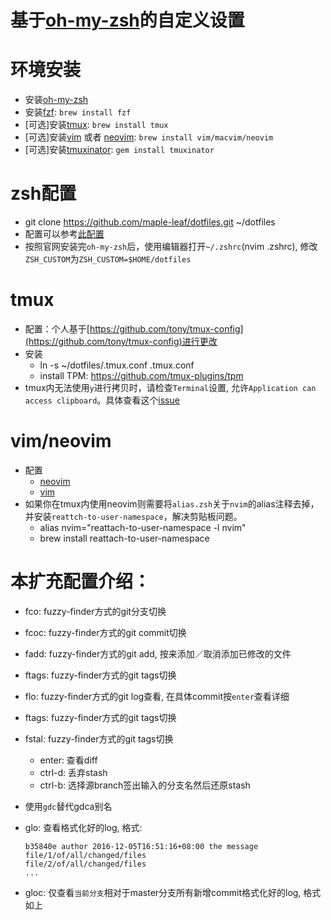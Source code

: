 # 基于[oh-my-zsh](https://github.com/robbyrussell/oh-my-zsh)的自定义设置

# 环境安装
- 安装[oh-my-zsh](https://github.com/robbyrussell/oh-my-zsh)
- 安装[fzf](https://github.com/junegunn/fzf):  `brew install fzf`
- [可选]安装[tmux](https://github.com/tmux/tmux):  `brew install tmux`
- [可选]安装[vim](http://www.vim.org/) 或者 [neovim](https://neovim.io/):  `brew install vim/macvim/neovim`
- [可选]安装[tmuxinator](https://github.com/tmuxinator/tmuxinator):  `gem install tmuxinator`

# zsh配置
- git clone https://github.com/maple-leaf/dotfiles.git ~/dotfiles
- 配置可以参考[此配置](https://gist.github.com/kevin-smets/8568070)
- 按照官网安装完`oh-my-zsh`后，使用编辑器打开`~/.zshrc`(nvim .zshrc), 修改`ZSH_CUSTOM`为`ZSH_CUSTOM=$HOME/dotfiles`

# tmux
- 配置：个人基于[https://github.com/tony/tmux-config](https://github.com/tony/tmux-config)进行更改
- 安装
    - ln -s ~/dotfiles/.tmux.conf .tmux.conf  
    - install TPM: https://github.com/tmux-plugins/tpm
- tmux内无法使用`y`进行拷贝时，请检查`Terminal`设置, 允许`Application can access clipboard`。具体查看这个[issue](https://github.com/ChrisJohnsen/tmux-MacOSX-pasteboard/issues/56#issuecomment-271063847)

# vim/neovim
- 配置
    - [neovim](https://github.com/maple-leaf/nvim)
    - [vim](https://github.com/maple-leaf/vimrc)
- 如果你在tmux内使用neovim则需要将`alias.zsh`关于`nvim`的alias注释去掉，并安装`reattch-to-user-namespace`，解决剪贴板问题。
    - alias nvim="reattach-to-user-namespace -l nvim"
    - brew install reattach-to-user-namespace

# 本扩充配置介绍：
- fco: fuzzy-finder方式的git分支切换
- fcoc: fuzzy-finder方式的git commit切换
- fadd: fuzzy-finder方式的git add, 按<tab>来添加／取消添加已修改的文件
- ftags: fuzzy-finder方式的git tags切换
- flo: fuzzy-finder方式的git log查看, 在具体commit按`enter`查看详细
- ftags: fuzzy-finder方式的git tags切换
- fstal: fuzzy-finder方式的git tags切换
    - enter: 查看diff
    - ctrl-d: 丢弃stash
    - ctrl-b: 选择源branch签出输入的分支名然后还原stash

- 使用`gdc`替代gdca别名
- glo: 查看格式化好的log, 格式:

    ```
    b35840e author 2016-12-05T16:51:16+08:00 the message
    file/1/of/all/changed/files
    file/2/of/all/changed/files
    ...
    ```
- gloc: 仅查看`当前分支`相对于master分支所有新增commit格式化好的log, 格式如上



